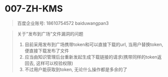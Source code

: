 # 007-ZH-KMS

> 百度企业账号:  18610754572 baiduwangpan3



> 关于"发布到广场"文件漏洞的问题
>
> 1. 目前采用发布到广场携带token和可以直接下载的url, 当用户替换token, 便直接下载发布了文件
> 2. 应当由知识管理后台重新发起生成下载链接的请求(携带同样的token返回去, 这样可以校验权限)
> 3. 不过用户能获取到token, 无论什么操作都是多余的了

